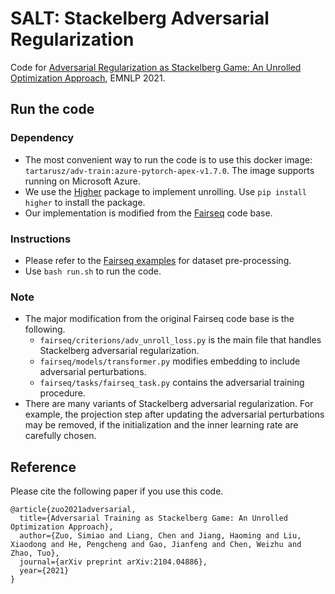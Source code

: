 # SALT: Stackelberg Adversarial Regularization

Code for [Adversarial Regularization as Stackelberg Game: An Unrolled Optimization Approach](https://arxiv.org/abs/2104.04886), 
EMNLP 2021.

## Run the code

### Dependency
* The most convenient way to run the code is to use this docker image: `tartarusz/adv-train:azure-pytorch-apex-v1.7.0`. 
  The image supports running on Microsoft Azure.
* We use the [Higher](https://github.com/facebookresearch/higher) package to implement unrolling.
  Use `pip install higher` to install the package.
* Our implementation is modified from the [Fairseq](https://github.com/pytorch/fairseq) code base.
  
### Instructions
* Please refer to the [Fairseq examples](https://github.com/pytorch/fairseq/blob/main/examples/translation/README.md)
for dataset pre-processing.
* Use `bash run.sh` to run the code. 

### Note
* The major modification from the original Fairseq code base is the following.
  * `fairseq/criterions/adv_unroll_loss.py` is the main file that handles Stackelberg adversarial regularization.
  * `fairseq/models/transformer.py` modifies embedding to include adversarial perturbations.
  * `fairseq/tasks/fairseq_task.py` contains the adversarial training procedure.
* There are many variants of Stackelberg adversarial regularization. For example,
the projection step after updating the adversarial perturbations may be removed,
if the initialization and the inner learning rate are carefully chosen. 


## Reference

Please cite the following paper if you use this code.

```
@article{zuo2021adversarial,
  title={Adversarial Training as Stackelberg Game: An Unrolled Optimization Approach},
  author={Zuo, Simiao and Liang, Chen and Jiang, Haoming and Liu, Xiaodong and He, Pengcheng and Gao, Jianfeng and Chen, Weizhu and Zhao, Tuo},
  journal={arXiv preprint arXiv:2104.04886},
  year={2021}
}
```